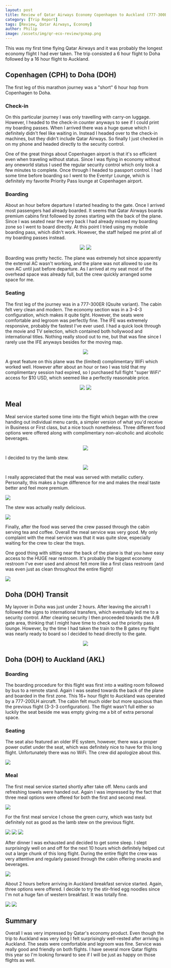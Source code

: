 ```yaml
---
layout: post
title: Review of Qatar Airways Economy Copenhagen to Auckland (777-300ER & 777-200LR)
category: [Trip Report]
tags: [Review, Qatar Airways, Economy]
author: Philip
image: /assets/img/qr-eco-review/gcmap.png
---
```


This was my first time flying Qatar Airways and it was probably the longest economy flight I had ever taken. The trip consisted a 6 hour flight to Doha followed by a 16 hour flight to Auckland.

## Copenhagen (CPH) to Doha (DOH)
The first leg of this marathon journey was a "short" 6 hour hop from Copenhagen to Doha.

### Check-in
On this particular journey I was only travelling with carry-on luggage. However, I headed to the check-in counter anyways to see if I could print my boarding passes. When I arrived there was a huge queue which I definitely didn't feel like waiting in. Instead I headed over to the check-in machines, but they didn't include Qatar Airways. So finally I just checked in on my phone and headed directly to the security control.

One of the great things about Copenhagen airport is that it's so efficient even when traveling without status. Since I was flying in economy without any oneworld status I used the regular security control which only took a few minutes to complete. Once through I headed to passport control. I had some time before boarding so I went to the Eventyr Lounge, which is definitely my favorite Priority Pass lounge at Copenhagen airport.

### Boarding
About an hour before departure I started heading to the gate. Once I arrived most passengers had already boarded. It seems that Qatar Airways boards premium cabins first followed  by zones starting with the back of the plane. Since I was seated near the very back I had already missed my boarding zone so I went to board directly. At this point I tried using my mobile boarding pass, which didn't work. However, the staff helped me print all of my boarding passes instead.

<center>
<img src="/assets/img/qr-eco-review/aircraft.jpg" class="half" />
<img src="/assets/img/qr-eco-review/seat1.jpg" class="half" />
</center>

Boarding was pretty hectic. The plane was extremely hot since apparently the external AC wasn't working, and the plane was not allowed to use its own AC until just before departure. As I arrived at my seat most of the overhead space was already full, but the crew quickly arranged some space for me.

### Seating
The first leg of the journey was in a 777-300ER (Qsuite variant). The cabin felt very clean and modern. The economy section was in a 3-4-3 configuration, which makes it quite tight. However, the seats were comfortable and legroom was perfectly fine. The IFE was extremely responsive, probably the fastest I've ever used. I had a quick look through the movie and TV selection, which contained both hollywood and international titles. Nothing really stood out to me, but that was fine since I rarely use the IFE anyways besides for the moving map.

<center>
<img src="/assets/img/qr-eco-review/ife1.jpg" class="" />
</center>

A great feature on this plane was the (limited) complimentary WiFi which worked well. However after about an hour or two I was told that my complimentary session had expired, so I purchased full flight "super WiFi" access for $10 USD, which seemed like a perfectly reasonable price.

<center>
<img src="/assets/img/qr-eco-review/wifi1.jpg" class="half" />
<img src="/assets/img/qr-eco-review/wifi2.jpg" class="half" />
</center>

## Meal
Meal service started some time into the flight which began with the crew handing out individual menu cards, a simpler version of what you'd receive in Business or First class, but a nice touch nonetheless. Three different food options were offered along with complimentary non-alcoholic and alcoholic beverages.

<center>
<img src="/assets/img/qr-eco-review/menu1.jpg" class="" />
</center>

I decided to try the lamb stew.

<center>
<img src="/assets/img/qr-eco-review/tray1.jpg" />
</center>

I really appreciated that the meal was served with metallic cutlery. Personally, this makes a huge difference for me and makes the meal taste better and feel more premium.

<img src="/assets/img/qr-eco-review/metal1.jpg" />

The stew was actually really delicious. 

<img src="/assets/img/qr-eco-review/food1.jpg" />

Finally, after the food was served the crew passed through the cabin serving tea and coffee. Overall the meal service was very good. My only complaint with the meal service was that it was quite slow, especially waiting for the crew to clear the trays.

One good thing with sitting near the back of the plane is that you have easy access to the HUGE rear restroom. It's probably the biggest economy restroom I've ever used and almost felt more like a first class restroom (and was even just as clean throughout the entire flight)!

<img src="/assets/img/qr-eco-review/toilet.jpg" />

## Doha (DOH) Transit

My layover in Doha was just under 2 hours. After leaving the aircraft I followed the signs to international transfers, which eventually led me to a security control. After clearing security I then proceeded towards the A/B gate area, thinking that I might have time to check out the priority pass lounge. However, by the time I had taken the train to the B gates my flight was nearly ready to board so I decided to head directly to the gate.

<center>
<img src="/assets/img/qr-eco-review/doha-terminal.jpg" />
</center>

## Doha (DOH) to Auckland (AKL)

### Boarding
The boarding procedure for this flight was first into a waiting room followed by bus to a remote stand. Again I was seated towards the back of the plane and boarded in the first zone. This 16+ hour flight to Auckland was operated by a 777-200LH aircraft. The cabin felt much older but more spacious than the previous flight (3-3-3 configuration). The flight wasn't full either so luckily the seat beside me was empty giving me a bit of extra personal space.

### Seating
The seat also featured an older IFE system, however, there was a proper power outlet under the seat, which was definitely nice to have for this long flight. Unfortunately there was no WiFi. The crew did apologize about this.

<img src="/assets/img/qr-eco-review/seat2.jpg" />

### Meal
The first meal service started shortly after take off. Menu cards and refreshing towels were handed out. Again I was impressed by the fact that three meal options were offered for both the first and second meal.

<img src="/assets/img/qr-eco-review/menu2.jpg" />

For the first meal service I chose the green curry, which was tasty but definitely not as good as the lamb stew on the previous flight.

<img src="/assets/img/qr-eco-review/main-menu.jpg" />

<img src="/assets/img/qr-eco-review/tray2.jpg" />

<img src="/assets/img/qr-eco-review/food2.jpg" />

After dinner I was exhausted and decided to get some sleep. I slept surprisingly well on and off for the next 10 hours which definitely helped cut out a large chunk of this long flight. During the entire flight the crew was very attentive and regularly passed through the cabin offering snacks and beverages.

<img src="/assets/img/qr-eco-review/map.jpg" />

About 2 hours before arriving in Auckland breakfast service started. Again, three options were offered. I decide to try the stir-fried egg noodles since I'm not a huge fan of western breakfast. It was totally fine.

<img src="/assets/img/qr-eco-review/breakfast-menu.jpg" />

<img src="/assets/img/qr-eco-review/breakfast-tray.jpg" />

## Summary
Overall I was very impressed by Qatar's economy product. Even though the trip to Auckland was very long I felt surprisingly well-rested after arriving in Auckland. The seats were comfortable and legroom was fine. Service was really good and friendly on both flights. I have several more Qatar flights this year so I'm looking forward to see if I will be just as happy on those flights as well.
